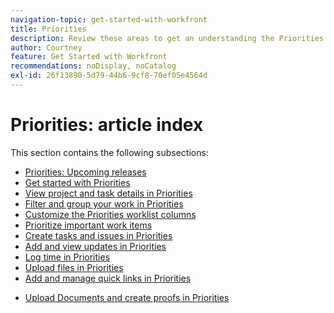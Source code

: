 ```yaml
---
navigation-topic: get-started-with-workfront
title: Priorities
description: Review these areas to get an understanding the Priorities area in Adobe Workfront.
author: Courtney
feature: Get Started with Workfront
recommendations: noDisplay, noCatalog
exl-id: 26f13890-5d79-44b6-9cf8-70ef05e4564d
---
```

# Priorities: article index

This section contains the following subsections:

* [Priorities: Upcoming releases](/help/quicksilver/workfront-basics/priorities/priorities-upcoming-releases.md)
* [Get started with Priorities](/help/quicksilver/workfront-basics/priorities/get-started-with-priorities.md)
* [View project and task details in Priorities](/help/quicksilver/workfront-basics/priorities/view-task-project-details.md)
* [Filter and group your work in Priorities](/help/quicksilver/workfront-basics/priorities/filter-group-work-priorities.md)
* [Customize the Priorities worklist columns](/help/quicksilver/workfront-basics/priorities/customize-worklist-columns.md)
* [Prioritize important work items](/help/quicksilver/workfront-basics/priorities/prioritize-work-items.md)
* [Create tasks and issues in Priorities](/help/quicksilver/workfront-basics/priorities/create-task-issue-priorities.md)
* [Add and view updates in Priorities](/help/quicksilver/workfront-basics/priorities/add-view-updates-priorities.md)
* [Log time in Priorities](/help/quicksilver/workfront-basics/priorities/log-time-priorities.md)
* [Upload files in Priorities](/help/quicksilver/workfront-basics/priorities/upload-files-in-priorities.md)
* [Add and manage quick links in Priorities](/help/quicksilver/workfront-basics/priorities/quick-links-priorities.md)
<!--* [Catch up on work in Priorities](/help/quicksilver/workfront-basics/priorities/catch-me-up.md)-->
* [Upload Documents and create proofs in Priorities](/help/quicksilver/workfront-basics/priorities/documents-and-proofs-priorities.md)